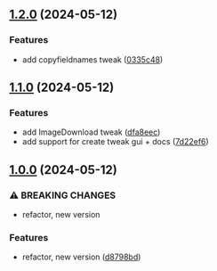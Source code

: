 ## [1.2.0](https://github.com/baumrock/RockAdminTweaks/compare/v1.1.0...v1.2.0) (2024-05-12)


### Features

* add copyfieldnames tweak ([0335c48](https://github.com/baumrock/RockAdminTweaks/commit/0335c4816c3b6e0f272db3010bc801218d5e1117))

## [1.1.0](https://github.com/baumrock/RockAdminTweaks/compare/v1.0.0...v1.1.0) (2024-05-12)


### Features

* add ImageDownload tweak ([dfa8eec](https://github.com/baumrock/RockAdminTweaks/commit/dfa8eec17831db971177c13ebe22d0199bb7c08e))
* add support for create tweak gui + docs ([7d22ef6](https://github.com/baumrock/RockAdminTweaks/commit/7d22ef6d6f0c8e60d8d04cc5deef94a800e4624d))

## [1.0.0](https://github.com/baumrock/RockAdminTweaks/compare/d8798bdb15e0f2cde89b946dc18c352a213de544...v1.0.0) (2024-05-12)


### ⚠ BREAKING CHANGES

* refactor, new version

### Features

* refactor, new version ([d8798bd](https://github.com/baumrock/RockAdminTweaks/commit/d8798bdb15e0f2cde89b946dc18c352a213de544))

